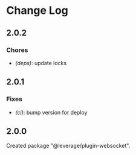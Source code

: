 # Change Log

## 2.0.2

### Chores

- _(deps)_: update locks


## 2.0.1

### Fixes

- _(ci)_: bump version for deploy


## 2.0.0

Created package "@leverage/plugin-websocket".

